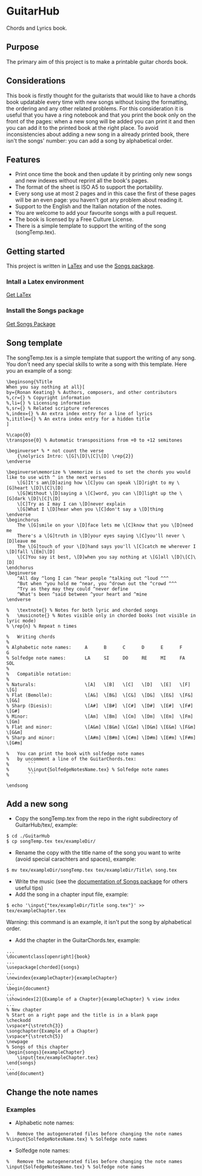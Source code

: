 # GuitarHub
Chords and Lyrics book.

## Purpose
The primary aim of this project is to make a printable guitar chords book.

## Considerations
This book is firstly thought for the guitarists that would like to have a chords book updatable every time with new songs without losing the formatting, the ordering and any other related problems.
For this consideration it is useful that you have a ring notebook and that you print the book only on the front of the pages: when a new song will be added you can print it and then you can add it to the printed book at the right place.
To avoid inconsistencies about adding a new song in a already printed book, there isn't the songs' number: you can add a song by alphabetical order.

## Features
* Print once time the book and then update it by printing only new songs and new indexes without reprint all the book's pages.
* The format of the sheet is ISO A5 to support the portability.
* Every song use at most 2 pages and in this case the first of these pages will be an even page: you haven't got any problem about reading it.
* Support to the English and the Italian notation of the notes.
* You are welcome to add your favourite songs with a pull request.
* The book is licensed by a Free Culture License.
* There is a simple template to support the writing of the song (songTemp.tex).

## Getting started
This project is written in [LaTex](https://www.latex-project.org/) and use the [Songs package](http://songs.sourceforge.net/).

### Intall a Latex environment
[Get LaTex](https://www.latex-project.org/get/)

### Install the Songs package
[Get Songs Package](http://songs.sourceforge.net/downloads.html)

## Song template
The songTemp.tex is a simple template that support the writing of any song.
You don't need any special skills to write a song with this template.
Here you an example of a song:
```
\beginsong{%Title
When you say nothing at all}[
by={Ronan Keating} % Authors, composers, and other contributors
%,cr={} % Copyright information
%,li={} % Licensing information
%,sr={} % Related scripture references
%,index={} % An extra index entry for a line of lyrics
%,ititle={} % An extra index entry for a hidden title
]

%\capo{0}
\transpose{0} % Automatic transpositions from +0 to +12 semitones

\beginverse* % * not count the verse
	{\nolyrics Intro: \[G]\[D]\[C]\[D] \rep{2}}
\endverse

\beginverse\memorize % \memorize is used to set the chords you would like to use with ^ in the next verses
	\[G]It's am\[D]azing how \[C]you can speak \[D]right to my \[G]heart \[D]\[C]\[D]
	\[G]Without \[D]saying a \[C]word, you can \[D]light up the \[G]dark \[D]\[C]\[D]
	\[C]Try as I may I can \[D]never explain
	\[G]What I \[D]hear when you \[C]don't say a \[D]thing
\endverse
\beginchorus
	The \[G]smile on your \[D]face lets me \[C]know that you \[D]need me
	There's a \[G]truth in \[D]your eyes saying \[C]you'll never \[D]leave me
	The \[G]touch of your \[D]hand says you'll \[C]catch me wherever I \[D]fall \[Em]\[D]
	\[C]You say it best, \[D]when you say nothing at \[G]all \[D]\[C]\[D]
\endchorus
\beginverse
	^All day ^long I can ^hear people ^talking out ^loud ^^^
	^But when ^you hold me ^near, you ^drown out the ^crowd ^^^
	^Try as they may they could ^never define
	^What's been ^said between ^your heart and ^mine
\endverse

%	\textnote{} % Notes for both lyric and chorded songs
%	\musicnote{} % Notes visible only in chorded books (not visible in lyric mode)
% \rep{n} % Repeat n times

%	Writing chords
%
% Alphabetic note names:     A      B      C      D      E      F      G
% Solfedge note names:       LA     SI     DO     RE     MI     FA     SOL
%
%	Compatible notation:
%
% Naturals:                  \[A]   \[B]   \[C]   \[D]   \[E]   \[F]   \[G]
% Flat (Bemolle):            \[A&]  \[B&]  \[C&]  \[D&]  \[E&]  \[F&]  \[G&]
% Sharp (Diesis):            \[A#]  \[B#]  \[C#]  \[D#]  \[E#]  \[F#]  \[G#]
% Minor:                     \[Am]  \[Bm]  \[Cm]  \[Dm]  \[Em]  \[Fm]  \[Gm]
% Flat and minor:            \[A&m] \[B&m] \[C&m] \[D&m] \[E&m] \[F&m] \[G&m]
% Sharp and minor:           \[A#m] \[B#m] \[C#m] \[D#m] \[E#m] \[F#m] \[G#m]

%	You can print the book with solfedge note names
%	by uncomment a line of the GuitarChords.tex:
%		```
%		%\input{SolfedgeNotesName.tex} % Solfedge note names
%		```

\endsong
```

## Add a new song
* Copy the songTemp.tex from the repo in the right subdirectory of GuitarHub/tex/, example:
```
$ cd ./GuitarHub
$ cp songTemp.tex tex/exampleDir/
```
* Rename the copy with the title name of the song you want to write (avoid special carachters and spaces), example:
```
$ mv tex/exampleDir/songTemp.tex tex/exampleDir/Title\ song.tex
```
* Write the music (see the [documentation of Songs package](http://songs.sourceforge.net/songsdoc/songs.html) for others useful tips)
* Add the song in a chapter input file, example:
```
$ echo '\input{"tex/exampleDir/Title song.tex"}' >> tex/exampleChapter.tex
```
Warning: this command is an example, it isn't put the song by alphabetical order.
* Add the chapter in the GuitarChords.tex, example:
```
...
\documentclass[openright]{book}
...
\usepackage[chorded]{songs}
...
\newindex{exampleChapter}{exampleChapter}
...
\begin{document}
...
\showindex[2]{Example of a Chapter}{exampleChapter} % view index
...
% New chapter
% Start on a right page and the title is in a blank page
\checkodd
\vspace*{\stretch{3}}
\songchapter{Example of a Chapter}
\vspace*{\stretch{5}}
\newpage
% Songs of this chapter
\begin{songs}{exampleChapter}
	\input{tex/exampleChapter.tex}
\end{songs}
...
\end{document}
```
## Change the note names
### Examples
* Alphabetic note names:
```
%	Remove the autogenerated files before changing the note names
%\input{SolfedgeNotesName.tex} % Solfedge note names
```
* Solfedge note names:
```
%	Remove the autogenerated files before changing the note names
\input{SolfedgeNotesName.tex} % Solfedge note names
```
